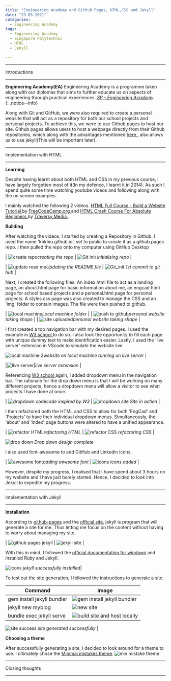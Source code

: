 ```yaml
---
title: "Engineering Academy and Github Pages, HTML,CSS and Jekyll"
date: "29-03-2021"
categories:
  - Engineering Academy
tags:
  - Engineering Academy
  - Singapore Polytechnic
  - HTML
  - Jekyll

---
```


***

Introductions

***

**Engineering Academy(EA)** Engineering Academy is a programme taken along with our diplomas that aims to further educate us on aspects of engineering through practical experiences. 
<cite><a href="https://www.sp.edu.sg/engineering-cluster/engineering-academy">SP - Engineering Academy</a></cite>  
{: .notice--info}


Along with Git and GitHub, we were also required to create a personal website that will act as a repository for both our school projects and personal projects. To achieve this, we were to use Github pages to host our site. Github pages allows users to host a webpage directly from their Github repositories, which along with the advantages mentioned <a href="https://khkhiu.github.io/engineering%20academy/engcad-github/"> here </a>, also allows us to use jekyll(This will be important later).

***

Implementation with HTML

***

<strong>Learning</strong>

Despite having learnt about both HTML and CSS in my previous course, I have largely forgotten most of it(In my defence, I learnt it in 2014). As such I spend quite some time watching youtube videos and following along with the on screen examples.

I mainly watched the following 2 videos. <a href="https://www.youtube.com/watch?v=pQN-pnXPaVg"> HTML Full Course - Build a Website Tutorial </a> by <a href="https://www.youtube.com/channel/UC8butISFwT-Wl7EV0hUK0BQ"> FreeCodeCamp.org </a> and <a href="https://www.youtube.com/watch?v=UB1O30fR-EE">HTML Crash Course For Absolute Beginners </a> by <a href="https://www.youtube.com/channel/UC29ju8bIPH5as8OGnQzwJyA"> Traversy Media </a>.

<strong>Building</strong>

After watching the videos, I started by creating a Repository in Github. I used the name 'khkhiu.github.io', set to public to create it as a github pages repo. I then pulled the repo onto my computer using GitHub Desktop  

| ![create repo](/assets/images/2021-03-29-engcad-github-pages/HTML/Create_repo.png)<em>creating the repo</em> | ![Git init](/assets/images/2021-03-29-engcad-github-pages/HTML/Github_init.png) <em>initialising repo</em> |

| ![update read me](/assets/images/2021-03-29-engcad-github-pages/HTML/Vscode-Readme.png)<em>Updating the README file</em> | ![Git_init](/assets/images/2021-03-29-engcad-github-pages/HTML/Github_1st_commit.png) <em>1st commit to git hub</em> |

Next, I created the following files. An index.html file to act as a landing page, an about.html page for basic information about me, an engcad.html page for school based projects and a personal.html page for personal projects. A styles.css page was also created to manage the CSS and an 'img' folder to contain images. The file were then pushed to github.

| ![local machine](/assets/images/2021-03-29-engcad-github-pages/HTML/Local_machine.png)<em>Local machine folder</em> |
| ![push to github](/assets/images/2021-03-29-engcad-github-pages/HTML/Upload_local_machine.png)<em>personal website taking shape</em> |
| ![site uploaded](/assets/images/2021-03-29-engcad-github-pages/HTML/Update_github.png)<em>personal website taking shape</em> |

I first created a top navigation bar with my desired pages. I used the example in <a href = "https://www.w3schools.com/howto/howto_js_topnav.asp"> W3 school </a> to do so. I also took the opportunity to fill each page with unique dummy text to make identification easier. Lastly, I used the 'live server' extension in VScode to simulate the website live 

![local machine 2](/assets/images/2021-03-29-engcad-github-pages/HTML/Local_machine_design.png)<em>website on local machine running on live server</em> |


|![live server](/assets/images/2021-03-29-engcad-github-pages/HTML/liverserver.png)|<em>live server extension</em> |

Referencing <a href="https://www.w3schools.com/howto/howto_css_dropdown_navbar.asp">W3 school </a> again, I added  dropdown menu in the navigation bar. The rationale for the drop down menu is that I will be working on many different projects, hence a dropdown menu will allow a visitor to see what projects I have done at once. 

| ![dropdown code](/assets/images/2021-03-29-engcad-github-pages/HTML/Local_machine_design2_code.png)<em>code inspired by W3</em> | ![dropdown site](/assets/images/2021-03-29-engcad-github-pages/HTML/Local_machine_design2.png) <em>Site in action</em> |

I then refactored both the HTML and CSS to allow for both 'EngCad' and 'Projects' to have their individual dropdown menus. Simultaneously, the 'about' and 'index' page buttons were altered to have a unified appearance.

| ![refactor HTML](/assets/images/2021-03-29-engcad-github-pages/HTML/refactored_HTML.png)<em>refactoring HTML</em> | ![refactor CSS](/assets/images/2021-03-29-engcad-github-pages/HTML/refactored_CSS.png) <em>refactoring CSS</em> |

![drop down](/assets/images/2021-03-29-engcad-github-pages/HTML/Local_machine_design_drop.png) <em>Drop down design complete</em>

I also used font-awesome to add GitHub and Linkedin icons.

| ![awesome font](/assets/images/2021-03-29-engcad-github-pages/HTML/fa_icons.png)<em>adding awesome font</em> | ![icons](/assets/images/2021-03-29-engcad-github-pages/HTML/Local_machine_design_icons.png) <em>icons added</em> |

However, despite my progress, I realised that I have spend about 3 hours on my website and I have just barely started. Hence, I decided to look into Jekyll to expedite my progress.


***

Implementation with Jekyll

***

<strong>Installation</strong>

According to <a href="https://pages.github.com/">github-pages</a> and the <a href="https://jekyllrb.com/">official site</a>, jekyll is program that will generate a site for me. Thus letting me focus on the content without having to worry about managing my site.

| ![github pages jekyll](/assets/images/2021-03-29-engcad-github-pages/Jekyll/github_jekyll.png) | ![jekyll site](/assets/images/2021-03-29-engcad-github-pages/Jekyll/jekyll_site.png) |

With this in mind, I followed the <a href="https://jekyllrb.com/docs/installation/windows/">official documentation for windows</a> and installed Ruby and Jekyll.

![icons](/assets/images/2021-03-29-engcad-github-pages/Jekyll/jekyll_install_success.png) <em>jekyll successfully installed</em>|

To test out the site generation, I followed the <a href="https://jekyllrb.com/docs/">instructions</a> to generate a site.

| Command   | image |
| ----------- | ----------- |
| gem install jekyll bundler | ![gem install jekyll bundler](/assets/images/2021-03-29-engcad-github-pages/Jekyll/site_gen1.png) | 
| jekyll new myblog | ![new site](/assets/images/2021-03-29-engcad-github-pages/Jekyll/site_gen2.png) | 
| bundle exec jekyll serve | ![build site and host locally](/assets/images/2021-03-29-engcad-github-pages/Jekyll/site_gen3.png) |

![site success](/assets/images/2021-03-29-engcad-github-pages/Jekyll/gen_success.png) <em> site generated successfully </em>|

<strong>Choosing a theme</strong>

After successfully generating a site, I decided to look around for a theme to use. I ultimately chose the <a href="https://jekyllthemes.io/theme/minimal-mistakes">Minimal mistakes theme</a>. 
![min mistake theme](/assets/images/2021-03-29-engcad-github-pages/Jekyll/min_mistake.png)



***

Closing thoughts

***